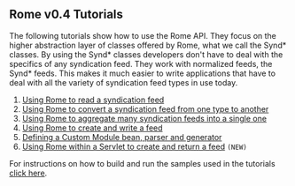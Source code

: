 ## Rome v0.4 Tutorials

The following tutorials show how to use the Rome API. They focus on the
higher abstraction layer of classes offered by Rome, what we call the
Synd\* classes. By using the Synd\* classes developers don\'t have to
deal with the specifics of any syndication feed. They work with
normalized feeds, the Synd\* feeds. This makes it much easier to write
applications that have to deal with all the variety of syndication feed
types in use today.

1.  [Using Rome to read a syndication
    feed](../../../HowRomeWorks/RomeV0.4TutorialUsingRomeToReadASyndicationFeed.html)
2.  [Using Rome to convert a syndication feed from one type to
    another](../../../HowRomeWorks/RomeV0.4TutorialUsingRomeToConvertASyndicationFeedFromOneTypeToAnother.html)
3.  [Using Rome to aggregate many syndication feeds into a single
    one](../../../HowRomeWorks/RomeV0.4TutorialUsingRomeToAggregateManySyndicationFeedsIntoASingleOne.html)
4.  [Using Rome to create and write a
    feed](../../../HowRomeWorks/RomeV0.4TutorialUsingRomeToCreateAndWriteASyndicationFeed.html)
5.  [Defining a Custom Module bean, parser and
    generator](../../../HowRomeWorks/RomeV0.4TutorialDefiningACustomModuleBeanParserAndGenerator.html)
6.  [Using Rome within a Servlet to create and return a
    feed](./RomeV0.4TutorialUsingRomeWithinAServletToCreateAndReturnAFeed.html)
    `(NEW)`

For instructions on how to build and run the samples used in the
tutorials [click
here](./RomeV0.4HowToBuildAndRunTheTutorialsSampleCode.html).
